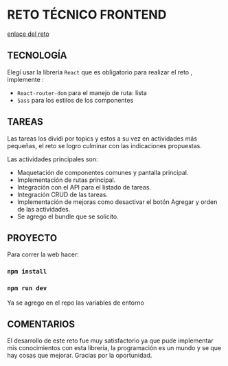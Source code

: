 # RETO TÉCNICO FRONTEND

[enlace del reto](https://infocasas-todo.netlify.app)

## TECNOLOGÍA

Elegí usar la librería `React` que es obligatorio para realizar el reto , implemente :

- `React-router-dom` para el manejo de ruta: lista
- `Sass` para los estilos de los componentes

## TAREAS

Las tareas los dividi por topics y estos a su vez en actividades más pequeñas, el reto se logro culminar con las indicaciones propuestas.

Las actividades principales son:

- Maquetación de componentes comunes y pantalla principal.
- Implementación de rutas principal.
- Integración con el API para el listado de tareas.
- Integración CRUD de las tareas.
- Implementación de mejoras como desactivar el botón Agregar y orden de las actividades.
- Se agrego el bundle que se solicito.

## PROYECTO

Para correr la web hacer:

### `npm install`

### `npm run dev`

Ya se agrego en el repo las variables de entorno

## COMENTARIOS

El desarrollo de este reto fue muy satisfactorio ya que pude implementar mis conocimientos con esta librería, la programación es un mundo y se que hay cosas que mejorar.
Gracias por la oportunidad.

